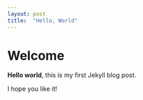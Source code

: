 ```yaml
---
layout: post
title:  "Hello, World"
---
```


# Welcome

**Hello world**, this is my first Jekyll blog post.

I hope you like it!
